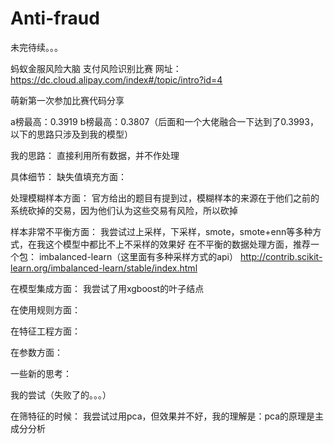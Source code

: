 # Anti-fraud


未完待续。。。

蚂蚁金服风险大脑 支付风险识别比赛
网址：https://dc.cloud.alipay.com/index#/topic/intro?id=4

萌新第一次参加比赛代码分享


a榜最高：0.3919
b榜最高：0.3807（后面和一个大佬融合一下达到了0.3993，以下的思路只涉及到我的模型）

我的思路：
直接利用所有数据，并不作处理

具体细节：
缺失值填充方面：

处理模糊样本方面：
官方给出的题目有提到过，模糊样本的来源在于他们之前的系统砍掉的交易，因为他们认为这些交易有风险，所以砍掉


样本非常不平衡方面：
我尝试过上采样，下采样，smote，smote+enn等多种方式，在我这个模型中都比不上不采样的效果好
在不平衡的数据处理方面，推荐一个包： imbalanced-learn（这里面有多种采样方式的api）
http://contrib.scikit-learn.org/imbalanced-learn/stable/index.html

在模型集成方面：
我尝试了用xgboost的叶子结点


在使用规则方面：

在特征工程方面：

在参数方面：

一些新的思考：


我的尝试（失败了的。。。）

在筛特征的时候：
我尝试过用pca，但效果并不好，我的理解是：pca的原理是主成分分析




